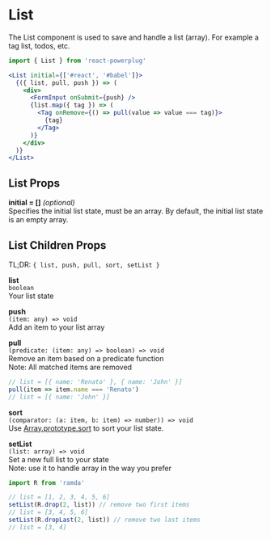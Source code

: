 # List

The List component is used to save and handle a list (array). For example a tag list, todos, etc.

```js
import { List } from 'react-powerplug'
``` 

```jsx
<List initial={['#react', '#babel']}>
  {({ list, pull, push }) => (
    <div>
      <FormInput onSubmit={push} />
      {list.map({ tag }) => (
        <Tag onRemove={() => pull(value => value === tag)}>
          {tag}
        </Tag>
      )}
    </div>
  )}
</List>
``` 

## List Props

**initial = []** *(optional)*  
Specifies the initial list state, must be an array.
By default, the initial list state is an empty array.

## List Children Props

TL;DR: `{ list, push, pull, sort, setList }`

**list**  
`boolean`  
Your list state

**push**  
`(item: any) => void`  
Add an item to your list array

**pull**  
`(predicate: (item: any) => boolean) => void`  
Remove an item based on a predicate function  
Note: All matched items are removed
```js
// list = [{ name: 'Renato' }, { name: 'John' }]
pull(item => item.name === 'Renato')
// list = [{ name: 'John' }]
```

**sort**  
`(comparator: (a: item, b: item) => number)) => void`  
Use [Array.prototype.sort](https://www.w3schools.com/jsref/jsref_sort.asp) to sort your list state.  


**setList**  
`(list: array) => void`  
Set a new full list to your state  
Note: use it to handle array in the way you prefer
```js
import R from 'ramda'

// list = [1, 2, 3, 4, 5, 6]
setList(R.drop(2, list)) // remove two first items
// list = [3, 4, 5, 6]
setList(R.dropLast(2, list)) // remove two last items
// list = [3, 4]
```
